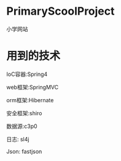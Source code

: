 # PrimaryScoolProject
小学网站

# 用到的技术

IoC容器:Spring4

web框架:SpringMVC

orm框架:Hibernate

安全框架:shiro

数据源:c3p0

日志: sl4j

Json: fastjson

